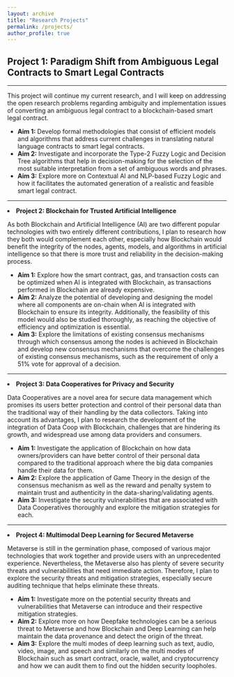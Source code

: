 ```yaml
---
layout: archive
title: "Research Projects"
permalink: /projects/
author_profile: true
---
```


## Project 1: Paradigm Shift from Ambiguous Legal Contracts to Smart Legal Contracts

---
This project will continue my current research, and I will keep on addressing the open research problems regarding ambiguity and implementation issues of converting an ambiguous legal contract to a blockchain-based smart legal contract.
* **Aim 1:** Develop formal methodologies that consist of efficient models and algorithms that address current challenges in translating natural language contracts to smart legal contracts.
* **Aim 2:** Investigate and incorporate the Type-2 Fuzzy Logic and Decision Tree algorithms that help in decision-making for the selection of the most suitable interpretation from a set of ambiguous words and phrases.
* **Aim 3:** Explore more on Contextual AI and NLP-based Fuzzy Logic and how it facilitates the automated generation of a realistic and feasible smart legal contract.

 
 ---
 
 <li><b>Project 2: Blockchain for Trusted Artificial Intelligence </b>
 <p>As both Blockchain and Artificial Intelligence (AI) are two different popular technologies with two entirely different contributions, I plan to research how they both would complement each other, especially how Blockchain would benefit the integrity of the nodes, agents, models, and algorithms in artificial intelligence so that there is more trust and reliability in the decision-making process.</p>
    <ul>
      <li><b>Aim 1:</b> Explore how the smart contract, gas, and transaction costs can be optimized when AI is integrated with Blockchain, as transactions performed in Blockchain are already expensive.</li>
      <li><b>Aim 2:</b> Analyze the potential of developing and designing the model where all components are on-chain when AI is integrated with Blockchain to ensure its integrity. Additionally, the feasibility of this model would also be studied thoroughly, as reaching the objective of efficiency and optimization is essential.</li>
	  <li><b>Aim 3:</b> Explore the limitations of existing consensus mechanisms through which consensus among the nodes is achieved in Blockchain and develop new consensus mechanisms that overcome the challenges of existing consensus mechanisms, such as the requirement of only a 51% vote for approval of a decision. </li>
    </ul>
 </li>
 
 ---
 
 <li><b>Project 3: Data Cooperatives for Privacy and Security </b>
 <p>Data Cooperatives are a novel area for secure data management which promises its users better protection and control of their personal data than the traditional way of their handling by the data collectors. Taking into account its advantages, I plan to research the development of the integration of Data Coop with Blockchain, challenges that are hindering its growth, and widespread use among data providers and consumers.</p>
    <ul>
      <li><b>Aim 1:</b> Investigate the application of Blockchain on how data owners/providers can have better control of their personal data compared to the traditional approach where the big data companies handle their data for them.</li>
      <li><b>Aim 2:</b> Explore the application of Game Theory in the design of the consensus mechanism as well as the reward and penalty system to maintain trust and authenticity in the data-sharing/validating agents.</li>
	  <li><b>Aim 3:</b> Investigate the security vulnerabilities that are associated with Data Cooperatives thoroughly and explore the mitigation strategies for each. </li>
    </ul>
 </li>
 
 ---
 
 <li><b>Project 4: Multimodal Deep Learning for Secured Metaverse </b>
 <p>Metaverse is still in the germination phase, composed of various major technologies that work together and provide users with an unprecedented experience. Nevertheless, the Metaverse also has plenty of severe security threats and vulnerabilities that need immediate action. Therefore, I plan to explore the security threats and mitigation strategies, especially secure auditing technique that helps eliminate these threats.</p>
    <ul>
      <li><b>Aim 1:</b> Investigate more on the potential security threats and vulnerabilities that Metaverse can introduce and their respective mitigation strategies.</li>
      <li><b>Aim 2:</b> Explore more on how Deepfake technologies can be a serious threat to Metaverse and how Blockchain and Deep Learning can help maintain the data provenance and detect the origin of the threat.</li>
	  <li><b>Aim 3:</b> Explore the multi modes of deep learning such as text, audio, video, image, and speech and similarly on the multi modes of Blockchain such as smart contract, oracle, wallet, and cryptocurrency and how we can audit them to find out the hidden security loopholes. </li>
    </ul>
 </li>
